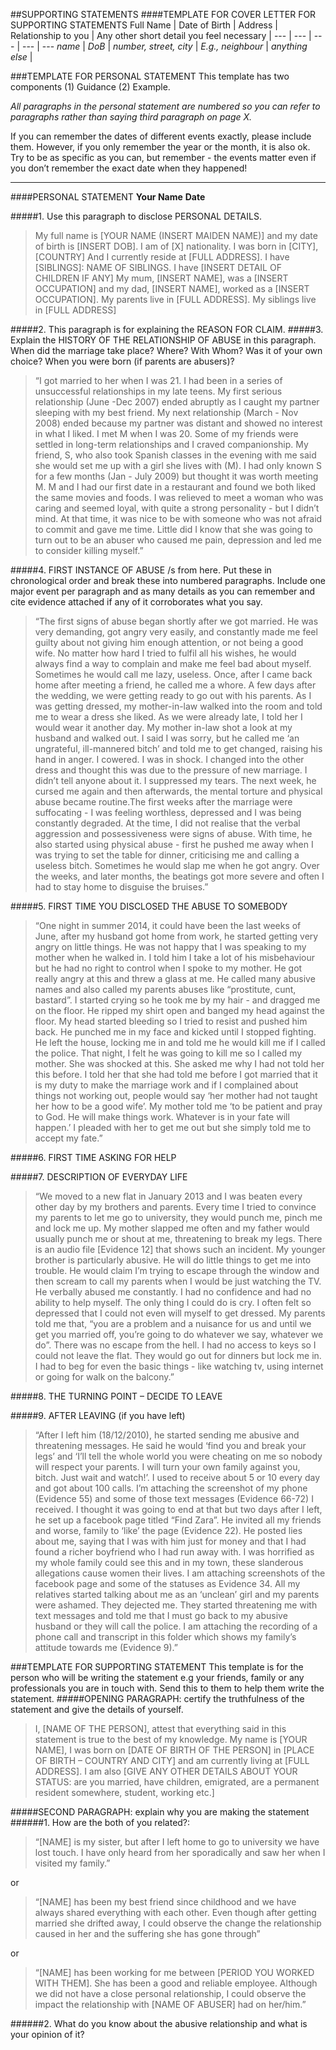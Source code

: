 ##SUPPORTING STATEMENTS
####TEMPLATE FOR COVER LETTER FOR SUPPORTING STATEMENTS
Full Name | Date of Birth | Address | Relationship to you | Any other short detail you feel necessary |
--- | --- | --- | --- | --- 
*name* | *DoB* |  *number, street, city* | *E.g., neighbour* | *anything else* |


###TEMPLATE FOR PERSONAL STATEMENT
This template has two components (1) Guidance (2) Example. 

*All paragraphs in the personal statement are numbered so you can refer to paragraphs rather than saying third paragraph on page X.* 

If you can remember the dates of different events exactly, please include them. However, if you only remember the year or the month, it is also ok. Try to be as specific as you can, but remember - the events matter even if you don’t remember the exact date when they happened!

------

####PERSONAL STATEMENT
**Your Name**
**Date**

#####1. Use this paragraph to disclose PERSONAL DETAILS.

>My full name is [YOUR NAME (INSERT MAIDEN NAME)] and my date of birth is [INSERT DOB]. I am of [X] nationality. I was born in [CITY], [COUNTRY] And I currently reside at [FULL ADDRESS]. I have [SIBLINGS]: NAME OF SIBLINGS. I have [INSERT DETAIL OF CHILDREN IF ANY] My mum, [INSERT NAME], was a [INSERT OCCUPATION] and my dad, [INSERT NAME], worked as a [INSERT OCCUPATION]. My parents live in [FULL ADDRESS]. My siblings live in [FULL ADDRESS]

#####2. This paragraph is for explaining the REASON FOR CLAIM.
#####3. Explain the HISTORY OF THE RELATIONSHIP OF ABUSE in this paragraph. When did the marriage take place? Where? With Whom? Was it of your own choice? When you were born (if parents are abusers)?
>“I got married to her when I was 21. I had been in a series of unsuccessful relationships in my late teens. My first serious relationship (June -Dec 2007) ended abruptly as I caught my partner sleeping with my best friend. My next relationship (March - Nov 2008) ended because my partner was distant and showed no interest in what I liked. I met M when I was 20. Some of my friends were settled in long-term relationships and I craved companionship. My friend, S, who also took Spanish classes in the evening with me said she would set me up with a girl she lives with (M). I had only known S for a few months (Jan - July 2009) but thought it was worth meeting M. M and I had our first date in a restaurant and found we both liked the same movies and foods. I was relieved to meet a woman who was caring and seemed loyal, with quite a strong personality - but I didn’t mind. At that time, it was nice to be with someone who was not afraid to commit and gave me time. Little did I know that she was going to turn out to be an abuser who caused me pain, depression and led me to consider killing myself.”

#####4. FIRST INSTANCE OF ABUSE /s from here. Put these in chronological order and break these into numbered paragraphs. Include one major event per paragraph and as many details as you can remember and cite evidence attached if any of it corroborates what you say.
>“The first signs of abuse began shortly after we got married. He was very demanding, got angry very easily, and constantly made me feel guilty about not giving him enough attention, or not being a good wife. No matter how hard I tried to fulfil all his wishes, he would always find a way to complain and make me feel bad about myself. Sometimes he would call me lazy, useless. Once, after I came back home after meeting a friend, he called me a whore. A few days after the wedding, we were getting ready to go out with his parents. As I was getting dressed, my mother-in-law walked into the room and told me to wear a dress she liked. As we were already late, I told her I would wear it another day.  My mother in-law shot a look at my husband and walked out. I said I was sorry, but he called me ‘an ungrateful, ill-mannered bitch’ and told me to get changed, raising his hand in anger. I cowered. I was in shock. I changed into the other dress and thought this was due to the pressure of new marriage. I didn’t tell anyone about it. I suppressed my tears. The next week, he cursed me again and then afterwards, the mental torture and physical abuse became routine.The first weeks after the marriage were suffocating - I was feeling worthless, depressed and I was being constantly degraded. At the time, I did not realise that the verbal aggression and possessiveness were signs of abuse. With time, he also started using physical abuse - first he pushed me away when I was trying to set the table for dinner, criticising me and calling a useless bitch. Sometimes he would slap me when he got angry. Over the weeks, and later months, the beatings got more severe and often I had to stay home to disguise the bruises.”

#####5. FIRST TIME YOU DISCLOSED THE ABUSE TO SOMEBODY
>“One night in summer 2014, it could have been the last weeks of June, after my husband got home from work, he started getting very angry on little things. He was not happy that I was speaking to my mother when he walked in. I told him I take a lot of his misbehaviour but he had no right to control when I spoke to my mother. He got really angry at this and threw a glass at me. He called many abusive names and also called my parents abuses like “prostitute, cunt, bastard”. I started crying so he took me by my hair - and dragged me on the floor. He ripped my shirt open and banged my head against the floor. My head started bleeding so I tried to resist and pushed him back. He punched me in my face and kicked until I stopped fighting. He left the house, locking me in and told me he would kill me if I called the police. That night, I felt he was going to kill me so I called my mother. She was shocked at this. She asked me why I had not told her this before. I told her that she had told me before I got married that it is my duty to make the marriage work and if I complained about things not working out, people would say ‘her mother had not taught her how to be a good wife’.  My mother told me ‘to be patient and pray to God. He will make things work. Whatever is in your fate will happen.’ I pleaded with her to get me out but she simply told me to accept my fate.”

#####6. FIRST TIME ASKING FOR HELP

#####7. DESCRIPTION OF EVERYDAY LIFE
>“We moved to a new flat in January 2013 and I was beaten every other day by my brothers and parents. Every time I tried to convince my parents to let me go to university, they would punch me, pinch me and lock me up. My mother slapped me often and my father would usually punch me or shout at me, threatening to break my legs. There is an audio file [Evidence 12] that shows such an incident. My younger brother is particularly abusive. He will do little things to get me into trouble. He would claim I’m trying to escape through the window and then scream to call my parents when I would be just watching the TV. He verbally abused me constantly. I had no confidence and had no ability to help myself. The only thing I could do is cry. I often felt so depressed that I could not even will myself to get dressed. My parents told me that, “you are a problem and a nuisance for us and until we get you married off, you’re going to do whatever we say, whatever we do”. There was no escape from the hell. I had no access to keys so I could not leave the flat. They would go out for dinners but lock me in. I had to beg for even the basic things - like watching tv, using internet or going for walk on the balcony.”

#####8.  THE TURNING POINT – DECIDE TO LEAVE

#####9.  AFTER LEAVING (if you have left) 
>“After I left him (18/12/2010), he started sending me abusive and threatening messages. He said he would ‘find you and break your legs’ and ‘I’ll tell the whole world you were cheating on me so nobody will respect your parents. I will turn your own family against you, bitch. Just wait and watch!’. I used to receive about 5 or 10 every day and got about 100 calls. I’m attaching the screenshot of my phone (Evidence 55) and some of those text messages (Evidence 66-72) I received. I thought it was going to end at that but two days after I left, he set up a facebook page titled “Find Zara”. He invited all my friends and worse, family to ‘like’ the page (Evidence 22). He posted lies about me, saying that I was with him just for money and that I had found a richer boyfriend who I had run away with. I was horrified as my whole family could see this and in my town, these slanderous allegations cause women their lives. I am attaching screenshots of the facebook page and some of the statuses as Evidence 34. All my relatives started talking about me as an ‘unclean’ girl and my parents were ashamed. They dejected me. They started threatening me with text messages and told me that I must go back to my abusive husband or they will call the police. I am attaching the recording of a phone call and transcript in this folder which shows my family’s attitude towards me (Evidence 9).”

###TEMPLATE FOR SUPPORTING  STATEMENT
This template is for the person who will be writing the statement e.g your friends, family or any professionals you are in touch with. Send this to them to help them write the statement.
#####OPENING PARAGRAPH: certify the truthfulness of the statement and give the details of  yourself.
>I, [NAME OF THE PERSON], attest that everything said in this statement is true to the best of my knowledge.
My name is [YOUR NAME], I was born on [DATE OF BIRTH OF THE PERSON] in [PLACE OF BIRTH – COUNTRY AND CITY] and am currently living at  [FULL ADDRESS]. I am also [GIVE ANY OTHER DETAILS ABOUT YOUR STATUS: are you married, have children, emigrated, are a permanent resident somewhere, student, working etc.]

#####SECOND PARAGRAPH: explain why you are making the statement
######1. How are the both of you related?:
>“[NAME] is my sister, but after I left home to go to university we have lost touch. I have only heard from her sporadically and saw her when I visited my family.” 

or

> “[NAME] has been my best friend since childhood and we have always shared everything with each other. Even though after getting married she drifted away, I could observe the change the relationship caused in her and the suffering she has gone through”

or 

>“[NAME] has been working for me between [PERIOD YOU WORKED WITH THEM]. She has been a good and reliable employee. Although we did not have a close personal relationship, I could observe the impact the relationship with [NAME OF ABUSER] had on her/him.”

######2. What do you know about the abusive relationship and what is your opinion of it?
